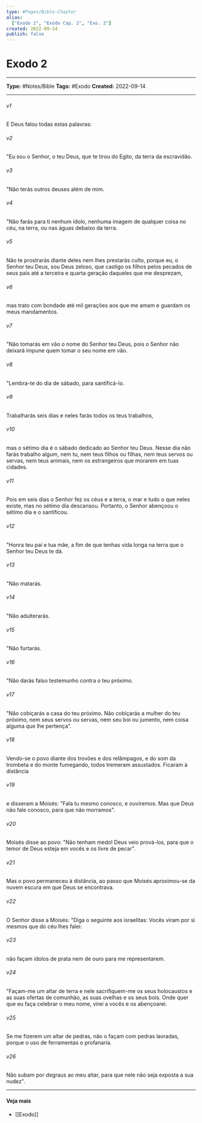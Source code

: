 ```yaml
---
type: #Pages/Bible-Chapter
alias:
  ["Exodo 2", "Exodo Cap. 2", "Exo. 2"]
created: 2022-09-14
publish: false
---
```


# Exodo 2

---

**Type:** #Notes/Bible
**Tags:** #Exodo
**Created:** 2022-09-14

---

###### v1
E Deus falou todas estas palavras:
###### v2
"Eu sou o Senhor, o teu Deus, que te tirou do Egito, da terra da escravidão.
###### v3
"Não terás outros deuses além de mim.
###### v4
"Não farás para ti nenhum ídolo, nenhuma imagem de qualquer coisa no céu, na terra, ou nas águas debaixo da terra.
###### v5
Não te prostrarás diante deles nem lhes prestarás culto, porque eu, o Senhor teu Deus, sou Deus zeloso, que castigo os filhos pelos pecados de seus pais até a terceira e quarta geração daqueles que me desprezam,
###### v6
mas trato com bondade até mil gerações aos que me amam e guardam os meus mandamentos.
###### v7
"Não tomarás em vão o nome do Senhor teu Deus, pois o Senhor não deixará impune quem tomar o seu nome em vão.
###### v8
"Lembra-te do dia de sábado, para santificá-lo.
###### v9
Trabalharás seis dias e neles farás todos os teus trabalhos,
###### v10
mas o sétimo dia é o sábado dedicado ao Senhor teu Deus. Nesse dia não farás trabalho algum, nem tu, nem teus filhos ou filhas, nem teus servos ou servas, nem teus animais, nem os estrangeiros que morarem em tuas cidades.
###### v11
Pois em seis dias o Senhor fez os céus e a terra, o mar e tudo o que neles existe, mas no sétimo dia descansou. Portanto, o Senhor abençoou o sétimo dia e o santificou.
###### v12
"Honra teu pai e tua mãe, a fim de que tenhas vida longa na terra que o Senhor teu Deus te dá.
###### v13
"Não matarás.
###### v14
"Não adulterarás.
###### v15
"Não furtarás.
###### v16
"Não darás falso testemunho contra o teu próximo.
###### v17
"Não cobiçarás a casa do teu próximo. Não cobiçarás a mulher do teu próximo, nem seus servos ou servas, nem seu boi ou jumento, nem coisa alguma que lhe pertença".
###### v18
Vendo-se o povo diante dos trovões e dos relâmpagos, e do som da trombeta e do monte fumegando, todos tremeram assustados. Ficaram à distância
###### v19
e disseram a Moisés: "Fala tu mesmo conosco, e ouviremos. Mas que Deus não fale conosco, para que não morramos".
###### v20
Moisés disse ao povo: "Não tenham medo! Deus veio prová-los, para que o temor de Deus esteja em vocês e os livre de pecar".
###### v21
Mas o povo permaneceu à distância, ao passo que Moisés aproximou-se da nuvem escura em que Deus se encontrava.
###### v22
O Senhor disse a Moisés: "Diga o seguinte aos israelitas: Vocês viram por si mesmos que do céu lhes falei:
###### v23
não façam ídolos de prata nem de ouro para me representarem.
###### v24
"Façam-me um altar de terra e nele sacrifiquem-me os seus holocaustos e as suas ofertas de comunhão, as suas ovelhas e os seus bois. Onde quer que eu faça celebrar o meu nome, virei a vocês e os abençoarei.
###### v25
Se me fizerem um altar de pedras, não o façam com pedras lavradas, porque o uso de ferramentas o profanaria.
###### v26
Não subam por degraus ao meu altar, para que nele não seja exposta a sua nudez".


---

#### Veja mais

- [[Exodo]]
